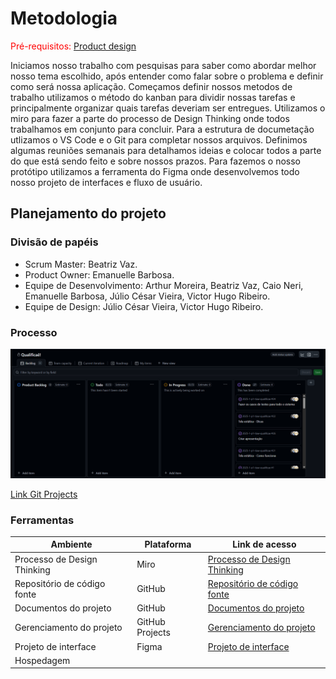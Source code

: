
# Metodologia

<span style="color:red">Pré-requisitos: <a href="03-Product-design.md"> Product design</a></span>


Iniciamos nosso trabalho com pesquisas para saber como abordar melhor nosso tema escolhido, após entender como falar sobre o problema e definir como será nossa aplicação. Começamos definir nossos metodos de trabalho utilizamos o método do kanban para dividir nossas tarefas e principalmente organizar quais tarefas deveriam ser entregues. Utilizamos o miro para fazer a parte do processo de Design Thinking onde todos trabalhamos em conjunto para concluir. Para a estrutura de documetação utlizamos o VS Code e o Git para completar nossos arquivos. Definimos algumas reuniões semanais para detalhamos ideias e colocar todos a parte do que está sendo feito e sobre nossos prazos. Para fazemos o nosso protótipo utilizamos a ferramenta do Figma onde desenvolvemos todo nosso projeto de interfaces e fluxo de usuário.


## Planejamento do projeto

###  Divisão de papéis

- Scrum Master: Beatriz Vaz.
- Product Owner: Emanuelle Barbosa.
- Equipe de Desenvolvimento: Arthur Moreira, Beatriz Vaz, Caio Neri, Emanuelle Barbosa, Júlio César Vieira, Victor Hugo Ribeiro.
- Equipe de Design: Júlio César Vieira, Victor Hugo Ribeiro.


### Processo


![Git Projects](images/gitProjects.png)

[Link Git Projects](https://github.com/orgs/ICEI-PUC-Minas-PBE-ADS-SI/projects/69/views/1)

### Ferramentas


| Ambiente                            | Plataforma                         | Link de acesso                       |
|-------------------------------------|------------------------------------|--------------------------------------|
| Processo de Design Thinking         | Miro                               | [Processo de Design Thinking](https://miro.com/welcomeonboard/UDdoNTBvbk5CZFRHRDlxeWFFdzZXMVE0QnVSZzR5T1ZYQ0dDNUlVSGdmY05mV3BlcVJwS3AwWjBOYmRiZUdkM1lXYlZXNU5WVzFUOWdteG1TMld1bG84S3ZMQ1JQS2E2ZzZlMXdNWVVOcHg4S1V0b2hNTDVzWDMxVGlOMG1zSmR3VHhHVHd5UWtSM1BidUtUYmxycDRnPT0hdjE=?share_link_id=574358535815)        |
| Repositório de código fonte         | GitHub                             | [Repositório de código fonte](https://github.com/ICEI-PUC-Minas-PBE-ADS-SI/2025-1-p1-tiaw-qualificae)        |
| Documentos do projeto               | GitHub                             | [Documentos do projeto](https://github.com/ICEI-PUC-Minas-PBE-ADS-SI/2025-1-p1-tiaw-qualificae)        |
| Gerenciamento do projeto            | GitHub Projects                    | [Gerenciamento do projeto ](https://github.com/orgs/ICEI-PUC-Minas-PBE-ADS-SI/projects/69/views/1)        |
| Projeto de interface                | Figma                              | [Projeto de interface](https://www.figma.com/proto/CrcEJGrKcesQyPxqsZfKER/Qualifica%C3%AA-?node-id=5493-1787&p=f&t=wkyPuGB687fnBB3v-1&scaling=scale-down&content-scaling=fixed&page-id=5488%3A2&starting-point-node-id=5493%3A1787)        |
| Hospedagem                          |                                    |                                      |
 
